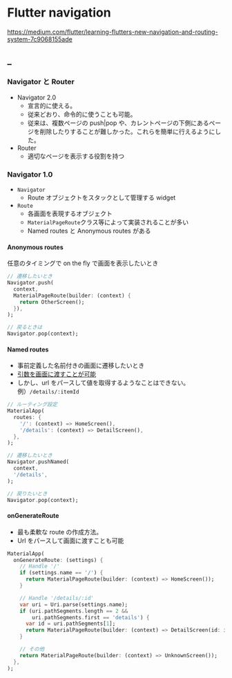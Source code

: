 # Flutter navigation

https://medium.com/flutter/learning-flutters-new-navigation-and-routing-system-7c9068155ade

## \_

### Navigator と Router

- Navigator 2.0
  - 宣言的に使える。
  - 従来どおり、命令的に使うことも可能。
  - 従来は、複数ページの push|pop や、カレントページの下側にあるページを削除したりすることが難しかった。これらを簡単に行えるようにした。
- Router
  - 適切なページを表示する役割を持つ

### Navigator 1.0

- `Navigator`
  - Route オブジェクトをスタックとして管理する widget
- `Route`
  - 各画面を表現するオブジェクト
  - `MaterialPageRoute`クラス等によって実装されることが多い
  - Named routes と Anonymous routes がある

#### Anonymous routes

任意のタイミングで on the fly で画面を表示したいとき

```dart
// 遷移したいとき
Navigator.push(
  context,
  MaterialPageRoute(builder: (context) {
    return OtherScreen();
  }),
);

// 戻るときは
Navigator.pop(context);
```

#### Named routes

- 事前定義した名前付きの画面に遷移したいとき
- [引数を画面に渡すことが可能](https://flutter.dev/docs/cookbook/navigation/navigate-with-arguments)
- しかし、url をパースして値を取得するようなことはできない。例）`/details/:itemId`

```dart
// ルーティング設定
MaterialApp(
  routes: {
    '/': (context) => HomeScreen(),
    '/details': (context) => DetailScreen(),
  },
);

// 遷移したいとき
Navigator.pushNamed(
  context,
  '/details',
);

// 戻りたいとき
Navigator.pop(context);
```

#### onGenerateRoute

- 最も柔軟な route の作成方法。
- Url をパースして画面に渡すことも可能

```dart
MaterialApp(
  onGenerateRoute: (settings) {
    // Handle '/'
    if (settings.name == '/') {
      return MaterialPageRoute(builder: (context) => HomeScreen());
    }

    // Handle '/details/:id'
    var uri = Uri.parse(settings.name);
    if (uri.pathSegments.length == 2 &&
        uri.pathSegments.first == 'details') {
      var id = uri.pathSegments[1];
      return MaterialPageRoute(builder: (context) => DetailScreen(id: id));
    }

    // その他
    return MaterialPageRoute(builder: (context) => UnknownScreen());
  },
);
```
